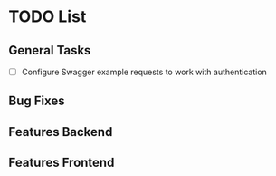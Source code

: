 # TODO List

## General Tasks
- [ ] Configure Swagger example requests to work with authentication

## Bug Fixes

## Features Backend

## Features Frontend
